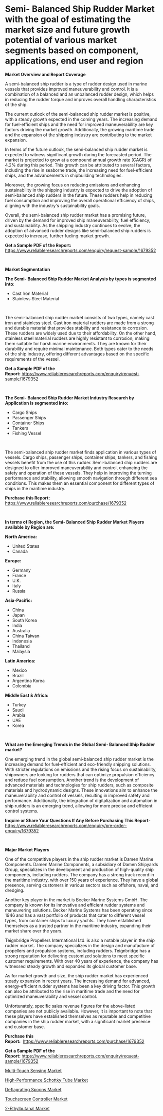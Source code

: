 <p><h1>Semi- Balanced Ship Rudder Market with the goal of estimating the market size and future growth potential of various market segments based on component, applications, end user and region</h1></p><p><strong>Market Overview and Report Coverage</strong></p>
<p><p>A semi-balanced ship rudder is a type of rudder design used in marine vessels that provides improved maneuverability and control. It is a combination of a balanced and an unbalanced rudder design, which helps in reducing the rudder torque and improves overall handling characteristics of the ship.</p><p>The current outlook of the semi-balanced ship rudder market is positive, with a steady growth expected in the coming years. The increasing demand for fuel-efficient ships and the need for improved maneuverability are key factors driving the market growth. Additionally, the growing maritime trade and the expansion of the shipping industry are contributing to the market expansion.</p><p>In terms of the future outlook, the semi-balanced ship rudder market is expected to witness significant growth during the forecasted period. The market is projected to grow at a compound annual growth rate (CAGR) of 4.2% during this period. This growth can be attributed to several factors, including the rise in seaborne trade, the increasing need for fuel-efficient ships, and the advancements in shipbuilding technologies.</p><p>Moreover, the growing focus on reducing emissions and enhancing sustainability in the shipping industry is expected to drive the adoption of semi-balanced ship rudders in the future. These rudders help in reducing fuel consumption and improving the overall operational efficiency of ships, aligning with the industry's sustainability goals.</p><p>Overall, the semi-balanced ship rudder market has a promising future, driven by the demand for improved ship maneuverability, fuel efficiency, and sustainability. As the shipping industry continues to evolve, the adoption of advanced rudder designs like semi-balanced ship rudders is expected to increase, further fueling market growth.</p></p>
<p><strong>Get a Sample PDF of the Report:</strong> <a href="https://www.reliableresearchreports.com/enquiry/request-sample/1679352">https://www.reliableresearchreports.com/enquiry/request-sample/1679352</a></p>
<p>&nbsp;</p>
<p><strong>Market Segmentation</strong></p>
<p><strong>The Semi- Balanced Ship Rudder Market Analysis by types is segmented into:</strong></p>
<p><ul><li>Cast Iron Material</li><li>Stainless Steel Material</li></ul></p>
<p>&nbsp;</p>
<p><p>The semi-balanced ship rudder market consists of two types, namely cast iron and stainless steel. Cast iron material rudders are made from a strong and durable material that provides stability and resistance to corrosion. These rudders are widely used due to their affordability. On the other hand, stainless steel material rudders are highly resistant to corrosion, making them suitable for harsh marine environments. They are known for their durability and require minimal maintenance. Both types cater to the needs of the ship industry, offering different advantages based on the specific requirements of the vessel.</p></p>
<p><strong>Get a Sample PDF of the Report:</strong>&nbsp;<a href="https://www.reliableresearchreports.com/enquiry/request-sample/1679352">https://www.reliableresearchreports.com/enquiry/request-sample/1679352</a></p>
<p>&nbsp;</p>
<p><strong>The Semi- Balanced Ship Rudder Market Industry Research by Application is segmented into:</strong></p>
<p><ul><li>Cargo Ships</li><li>Passenger Ships</li><li>Container Ships</li><li>Tankers</li><li>Fishing Vessel</li></ul></p>
<p>&nbsp;</p>
<p><p>The semi-balanced ship rudder market finds application in various types of vessels. Cargo ships, passenger ships, container ships, tankers, and fishing vessels benefit from the use of this rudder. Semi-balanced ship rudders are designed to offer improved maneuverability and control, enhancing the safety and operation of these vessels. They help in improving the turning performance and stability, allowing smooth navigation through different sea conditions. This makes them an essential component for different types of ships in the maritime industry.</p></p>
<p><strong>Purchase this Report:</strong>&nbsp; <a href="https://www.reliableresearchreports.com/purchase/1679352">https://www.reliableresearchreports.com/purchase/1679352</a></p>
<p>&nbsp;</p>
<p><strong>In terms of Region, the Semi- Balanced Ship Rudder Market Players available by Region are:</strong></p>
<p>
    <p> <strong> North America: </strong>
        <ul>
            <li>United States</li>
            <li>Canada</li>
        </ul>
        </p> 
    <p> <strong> Europe: </strong>
        <ul>
            <li>Germany</li>
            <li>France</li>
            <li>U.K.</li>
            <li>Italy</li>
            <li>Russia</li>
        </ul>
        </p> 
    <p> <strong> Asia-Pacific: </strong>
        <ul>
            <li>China</li>
            <li>Japan</li>
            <li>South Korea</li>
            <li>India</li>
            <li>Australia</li>
            <li>China Taiwan</li>
            <li>Indonesia</li>
            <li>Thailand</li>
            <li>Malaysia</li>
        </ul>
        </p> 
    <p> <strong> Latin America: </strong>
        <ul>
            <li>Mexico</li>
            <li>Brazil</li>
            <li>Argentina Korea</li>
            <li>Colombia</li>
        </ul>
        </p> 
    <p> <strong> Middle East & Africa: </strong>
        <ul>
            <li>Turkey</li>
            <li>Saudi</li>
            <li>Arabia</li>
            <li>UAE</li>
            <li>Korea</li>
        </ul>
    </p>
    </p>
<p>&nbsp;</p>
<p><strong>What are the Emerging Trends in the Global Semi- Balanced Ship Rudder market?</strong></p>
<p><p>One emerging trend in the global semi-balanced ship rudder market is the increasing demand for fuel-efficient and eco-friendly shipping solutions. With stricter regulations on emissions and the rising focus on sustainability, shipowners are looking for rudders that can optimize propulsion efficiency and reduce fuel consumption. Another trend is the development of advanced materials and technologies for ship rudders, such as composite materials and hydrodynamic designs. These innovations aim to enhance the maneuverability and control of vessels, resulting in improved safety and performance. Additionally, the integration of digitalization and automation in ship rudders is an emerging trend, allowing for more precise and efficient control systems.</p></p>
<p><strong>Inquire or Share Your Questions If Any Before Purchasing This Report</strong>- <a href="https://www.reliableresearchreports.com/enquiry/pre-order-enquiry/1679352">https://www.reliableresearchreports.com/enquiry/pre-order-enquiry/1679352</a></p>
<p>&nbsp;</p>
<p><strong>Major Market Players</strong></p>
<p><p>One of the competitive players in the ship rudder market is Damen Marine Components. Damen Marine Components, a subsidiary of Damen Shipyards Group, specializes in the development and production of high-quality ship components, including rudders. The company has a strong track record in the maritime industry, with over 150 years of experience. They have a global presence, serving customers in various sectors such as offshore, naval, and dredging.</p><p>Another key player in the market is Becker Marine Systems GmbH. The company is known for its innovative and efficient rudder systems and maneuvering solutions. Becker Marine Systems has been operating since 1946 and has a vast portfolio of products that cater to different vessel types, from container ships to luxury yachts. They have established themselves as a trusted partner in the maritime industry, expanding their market share over the years.</p><p>Teignbridge Propellers International Ltd. is also a notable player in the ship rudder market. The company specializes in the design and manufacture of propellers and propulsion systems, including rudders. Teignbridge has a strong reputation for delivering customized solutions to meet specific customer requirements. With over 40 years of experience, the company has witnessed steady growth and expanded its global customer base.</p><p>As for market growth and size, the ship rudder market has experienced steady expansion in recent years. The increasing demand for advanced, energy-efficient rudder systems has been a key driving factor. This growth can also be attributed to the rise in maritime trade and the need for optimized maneuverability and vessel control.</p><p>Unfortunately, specific sales revenue figures for the above-listed companies are not publicly available. However, it is important to note that these players have established themselves as reputable and competitive companies in the ship rudder market, with a significant market presence and customer base.</p></p>
<p><strong>Purchase this Report:</strong>&nbsp;&nbsp;<a href="https://www.reliableresearchreports.com/purchase/1679352">https://www.reliableresearchreports.com/purchase/1679352</a></p>
<p></p>
<p><strong>Get a Sample PDF of the Report:</strong>&nbsp;<a href="https://www.reliableresearchreports.com/enquiry/request-sample/1679352">https://www.reliableresearchreports.com/enquiry/request-sample/1679352</a></p>
<p><p><a href="https://github.com/sofayahoo2023/Market-Research-Report-List-1/blob/main/multi-touch-sensing-market.md">Multi-Touch Sensing Market</a></p><p><a href="https://www.linkedin.com/pulse/high-performance-schottky-tube-market-research-report-provides/">High-Performance Schottky Tube Market</a></p><p><a href="https://medium.com/@sarahcornish2022/deflagrating-spoons-market-size-growth-forecast-2023-2030-1b7388e713b8">Deflagrating Spoons Market</a></p><p><a href="https://github.com/pizolina/Market-Research-Report-List-1/blob/main/touchscreen-controller-market.md">Touchscreen Controller Market</a></p><p><a href="https://www.linkedin.com/pulse/2-ethylbutanal-market-size-share-global-analysis-report-2023/">2-Ethylbutanal Market</a></p></p>